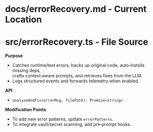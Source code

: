 # docs/errorRecovery.md - Current Location
# src/errorRecovery.ts - File Source

**Purpose**  
- Catches runtime/test errors, backs up original code, auto‑installs missing deps,  
  crafts context‑aware prompts, and retrieves fixes from the LLM.  
- Logs structured events and forwards telemetry when enabled.

**API**  
- `analyzeAndFix(errorMsg, filePath): Promise<string>`

**Modification Points**  
- To add new error patterns, update `errorPatterns`.  
- To integrate vault/secret scanning, add pre‑prompt hooks.  
